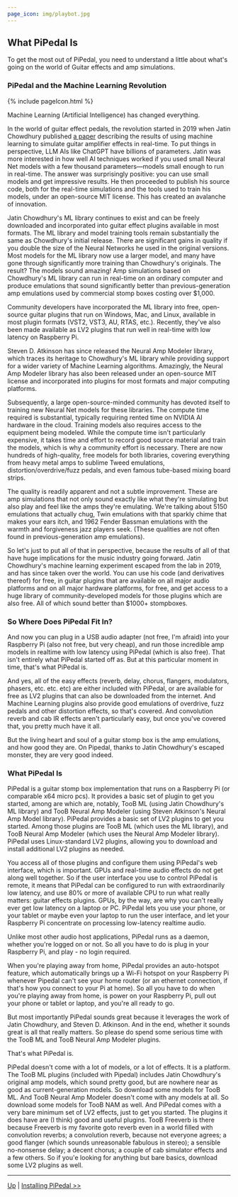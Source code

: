 ```yaml
---
page_icon: img/playbot.jpg
---
```

## What PiPedal Is

To get the most out of PiPedal, you need to understand a little about what's going on the world of Guitar effects and amp simulations. 

### PiPedal and the Machine Learning Revolution

{% include pageIcon.html %}


Machine Learning (Artificial Intelligence) has changed everything. 

In the world of guitar effect pedals, the revolution started in 2019 when Jatin Chowdhury published [a paper](https://arxiv.org/pdf/2106.03037) describing the results of using machine learning to simulate guitar amplifier effects in real-time. To put things in perspective, LLM AIs like ChatGPT have billions of parameters. Jatin was more interested in how well AI techniques worked if you used small Neural Net models with a few thousand parameters—models small enough to run in real-time. The answer was surprisingly positive: you can use small models and get impressive results. He then proceeded to publish his source code, both for the real-time simulations and the tools used to train his models, under an open-source MIT license. This has created an avalanche of innovation.

Jatin Chowdhury's ML library continues to exist and can be freely downloaded and incorporated into guitar effect plugins available in most formats. The ML library and model training tools remain substantially the same as Chowdhury's initial release. There are significant gains in quality if you double the size of the Neural Networks he used in the original versions. Most models for the ML library now use a larger model, and many have gone through significantly more training than Chowdhury's originals. The result? The models sound amazing! Amp simulations based on Chowdhury's ML library can run in real-time on an ordinary computer and produce emulations that sound significantly better than previous-generation amp emulations used by commercial stomp boxes costing over $1,000.

Community developers have incorporated the ML library into free, open-source guitar plugins that run on Windows, Mac, and Linux, available in most plugin formats (VST2, VST3, AU, RTAS, etc.). Recently, they've also been made available as LV2 plugins that run well in real-time with low latency on Raspberry Pi.

Steven D. Atkinson has since released the Neural Amp Modeler library, which traces its heritage to Chowdhury's ML library while providing support for a wider variety of Machine Learning algorithms. Amazingly, the Neural Amp Modeler library has also been released under an open-source MIT license and incorporated into plugins for most formats and major computing platforms.

Subsequently, a large open-source-minded community has devoted itself to training new Neural Net models for these libraries. The compute time required is substantial, typically requiring rented time on NVIDIA AI hardware in the cloud. Training models also requires access to the equipment being modeled. While the compute time isn't particularly expensive, it takes time and effort to record good source material and train the models, which is why a community effort is necessary. There are now hundreds of high-quality, free models for both libraries, covering everything from heavy metal amps to sublime Tweed emulations, distortion/overdrive/fuzz pedals, and even famous tube-based mixing board strips.

The quality is readily apparent and not a subtle improvement. These are amp simulations that not only sound exactly like what they're simulating but also play and feel like the amps they're emulating. We're talking about 5150 emulations that actually chug, Twin emulations with that sparkly chime that makes your ears itch, and 1962 Fender Bassman emulations with the warmth and forgiveness jazz players seek. (These qualities are not often found in previous-generation amp emulations).

So let's just to put all of that in perspective, because the results of all of that have huge implications for the music industry going forward. Jatin Chowdhury's machine learning experiment escaped from the lab in 2019, and has since taken over the world. You can use his code (and derivatives thereof) for free, in guitar plugins that are available on all major audio platforms and on all major hardware platforms, for free, and get access to a huge library of community-developed models for those plugins which are also free. All of which sound better than $1000+ stompboxes.

### So Where Does PiPedal Fit In?

And now you can plug in a USB audio adapter (not free, I'm afraid) into your Raspberry Pi (also not free, but very cheap), and run those incredible amp models in realtime with low latency using PiPedal (which is also free). That isn't entirely what PiPedal started off as. But at this particular moment in time, that's what PiPedal is. 

And yes, all of the easy effects (reverb, delay, chorus, flangers, modulators, phasers, etc. etc. etc) are either included with PiPedal, or are available for free as LV2 plugins that can also be downloaded from the internet. And Machine Learning plugins also provide good emulations of overdrive, fuzz pedals and other distortion effects, so that's covered. And convolution reverb and cab IR effects aren't particularly easy, but once you've covered that, you pretty much have it all. 

But the living heart and soul of a guitar stomp box is the amp emulations, and how good they are. On Pipedal, thanks to Jatin Chowdhury's escaped monster, they are very good indeed.

### What PiPedal Is

PiPedal is a guitar stomp box implementation that runs on a Raspberry Pi (or comparable x64 micro pcs). It provides a basic set of plugin to get you started, among are which are, notably,  TooB ML (using Jatin Chowdhury's ML library) and TooB Neural Amp Modeler (using Steven Atkinson's Neural Amp Model library). PiPedal provides a basic set of LV2 plugins to get you started. Among those plugins are TooB ML (which uses the ML library), and TooB Neural Amp Modeler (which uses the Neural Amp Modeler library).  PiPedal uses Linux-standard LV2 plugins, allowing you to download and install additional LV2 plugins as needed.

You access all of those plugins and configure them using PiPedal's web interface, which is important. GPUs and real-time audio effects do not get along well together. So if the user interface you use to control PiPedal is remote, it means that PiPedal can be configured to run with extraordinarily low latency, and use 80% or more of available CPU to run what really matters: guitar effects plugins. GPUs, by the way, are why you can't really ever get low latency on a laptop or PC. PiPedal lets you  use your phone, or your tablet  or maybe even your laptop to run the user interface, and let your Raspberry Pi concentrate on processing low-latency realtime audio.

Unlike most other audio host applications, PiPedal runs as a daemon, whether you're logged on or not. So all you have to do is plug in your Raspberry Pi, and play - no login required.

When you're playing away from home, PiPedal provides an auto-hotspot feature, which automatically brings up a Wi-Fi hotspot on your Raspberry Pi whenever Pipedal can't see your home router (or an ethernet connection, if that's how you connect to your Pi at home). So all you have to do when you're playing away from home, is power on your Raspberry Pi, pull out your phone or tablet or laptop, and you're all ready to go.

But most importantly PiPedal sounds great because it leverages the work of Jatin Chowdhury, and Steven D. Atkinson. And in the end, whether it sounds great is all that really matters. So please do spend some serious time with the TooB ML and TooB Neural Amp Modeler plugins.

That's what PiPedal is.

PiPedal doesn't come with a lot of models, or a lot of effects. It is a platform. The TooB ML plugins (included with Pipedal) includes Jatin Chowdhury's original amp models, which sound pretty good, but are nowhere near as good as current-generation models. So download some models for TooB ML. And TooB Neural Amp Modeler doesn't come with any models at all. So download some models for TooB NAM as well. And PiPedal comes with a very bare minimum set of LV2 effects, just to get you started.  The plugins it does have are (I think) good and useful plugins. TooB Freeverb is there because Freeverb is my favorite goto reverb even in a world filled with convolution reverbs; a convolution reverb, because not everyone agrees; a good flanger (which sounds unreasonable fabulous in stereo); a sensible no-nonsense delay; a decent chorus; a couple of cab simulator effects and a few others. So if you'e looking for anything but bare basics, download some LV2 plugins as well. 

--------
[Up](Documentation.md) | [Installing PiPedal >>](SystemRequirements.md)
